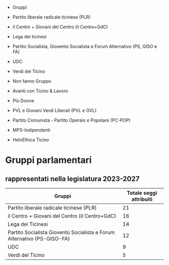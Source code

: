   * Gruppi
  * Partito liberale radicale ticinese (PLR)
  * il Centro + Giovani del Centro (il Centro+GdC)
  * Lega dei ticinesi
  * Partito Socialista, Gioventù Socialista e Forum Alternativo (PS, GISO e FA)
  * UDC
  * Verdi del Ticino

  * Non fanno Gruppo
  * Avanti con Ticino & Lavoro
  * Più Donne
  * PVL e Giovani Verdi Liberali (PVL e GVL)
  * Partito Comunista - Partito Operaio e Popolare (PC-POP)
  * MPS-Indipendenti
  * HelvEthica Ticino

#  Gruppi parlamentari

##  rappresentati nella legislatura 2023-2027

Gruppi | Totale seggi attribuiti  
---|---  
Partito liberale radicale ticinese (PLR) | 21  
il Centro + Giovani del Centro (il Centro+GdC) | 16  
Lega dei Ticinesi | 14  
Partito Socialista Gioventù Socialista e Forum Alternativo (PS-GISO-FA) | 12  
UDC | 9  
Verdi del Ticino | 5

